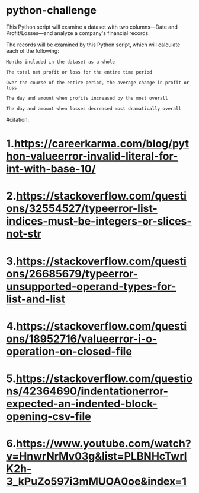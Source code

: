 # python-challenge
This Python script will examine a dataset with two columns—Date and Profit/Losses—and analyze a company's financial records. 

The records will be examined by this Python script, which will calculate each of the following:

    Months included in the dataset as a whole

    The total net profit or loss for the entire time period

    Over the course of the entire period, the average change in profit or loss

    The day and amount when profits increased by the most overall

    The day and amount when losses decreased most dramatically overall

#citation:
#   1.https://careerkarma.com/blog/python-valueerror-invalid-literal-for-int-with-base-10/
#   2.https://stackoverflow.com/questions/32554527/typeerror-list-indices-must-be-integers-or-slices-not-str
#   3.https://stackoverflow.com/questions/26685679/typeerror-unsupported-operand-types-for-list-and-list
#   4.https://stackoverflow.com/questions/18952716/valueerror-i-o-operation-on-closed-file
#   5.https://stackoverflow.com/questions/42364690/indentationerror-expected-an-indented-block-opening-csv-file
#   6.https://www.youtube.com/watch?v=HnwrNrMv03g&list=PLBNHcTwrlK2h-3_kPuZo597i3mMUOA0oe&index=1
